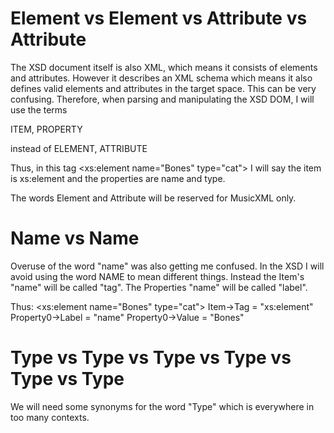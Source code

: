 
Element vs Element vs Attribute vs Attribute
============================================

The XSD document itself is also XML, which means it consists of elements and attributes.
However it describes an XML schema which means it also defines valid elements and attributes in the target space.
This can be very confusing.  Therefore, when parsing and manipulating the XSD DOM, I will use the terms

ITEM, PROPERTY

instead of ELEMENT, ATTRIBUTE

Thus, in this tag
<xs:element name="Bones" type="cat">
I will say the item is xs:element and the properties are name and type.

The words Element and Attribute will be reserved for MusicXML only.

Name vs Name
============================================

Overuse of the word "name" was also getting me confused.
In the XSD I will avoid using the word NAME to mean different things.
Instead the Item's "name" will be called "tag".
The Properties "name" will be called "label".

Thus:
<xs:element name="Bones" type="cat">
Item->Tag = "xs:element"
Property0->Label = "name"
Property0->Value = "Bones"

Type vs Type vs Type vs Type vs Type vs Type
============================================

We will need some synonyms for the word "Type" which is everywhere
in too many contexts.